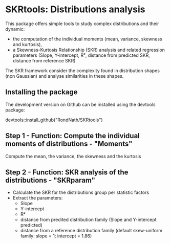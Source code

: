 # SKRtools: Distributions analysis

This package offers simple tools to study complex distributions and their dynamic: 
- the computation of the individual moments (mean, variance, skewness and kurtosis),
- a Skewness-Kurtosis Relationship (SKR) analysis and related regression parameters (Slope, Y-intercept, R², distance from predicted SKR, distance from reference SKR)

The SKR framework consider the complexity found in distribution shapes (non Gaussian) and analyse similarities in these shapes. 

Installing the package
---------------------------------
The development version on Github can be installed using the devtools package:

devtools::install_github("RondNath/SKRtools")


Step 1 - Function: Compute the individual moments of distributions - "Moments"
---
Compute the mean, the variance, the skewness and the kurtosis


Step 2 - Function: SKR analysis of the distributions - "SKRparam"
---
-   Calculate the SKR for the distributions group per statistic factors 
-   Extract the parameters:
    - Slope
    - Y-intercept  
    - R²
    - distance from predited distribution family (Slope and Y-intercept predicted)
    - distance from a reference distribution family (default skew-uniform family: slope = 1; intercept = 1.86)
